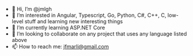 - 👋 Hi, I’m @jmlgh
- 👀 I’m interested in Angular, Typescript, Go, Python, C#, C++, C, low-level stuff and learning new interesting things
- 🌱 I’m currently learning ASP.NET Core
- 💞️ I’m looking to collaborate on any project that uses any language listed above
- 📫 How to reach me: jfmarli@gmail.com

<!---
jmlgh/jmlgh is a ✨ special ✨ repository because its `README.md` (this file) appears on your GitHub profile.
You can click the Preview link to take a look at your changes.
--->
